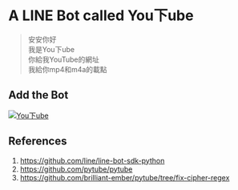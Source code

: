 # A LINE Bot called You下ube

> 安安你好  
我是You下ube  
你給我YouTube的網址  
我給你mp4和m4a的載點

## Add the Bot

[![You下ube](471vyrle.png)](https://line.me/R/ti/p/@471vyrle)

## References

1. https://github.com/line/line-bot-sdk-python
2. https://github.com/pytube/pytube
3. https://github.com/brilliant-ember/pytube/tree/fix-cipher-regex
